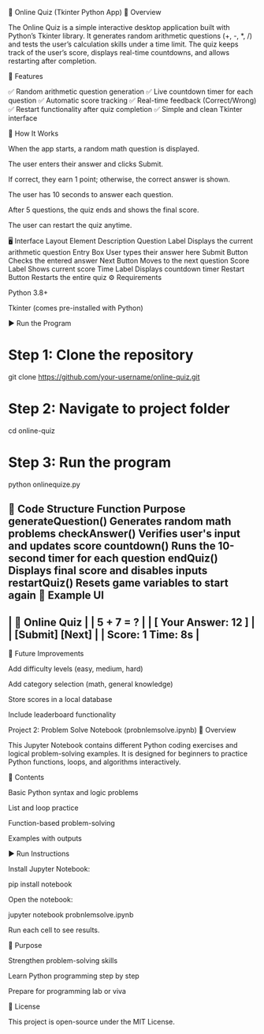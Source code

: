 🧮 Online Quiz (Tkinter Python App)
📘 Overview

The Online Quiz is a simple interactive desktop application built with Python’s Tkinter library.
It generates random arithmetic questions (+, -, *, /) and tests the user’s calculation skills under a time limit.
The quiz keeps track of the user’s score, displays real-time countdowns, and allows restarting after completion.

🎯 Features

✅ Random arithmetic question generation
✅ Live countdown timer for each question
✅ Automatic score tracking
✅ Real-time feedback (Correct/Wrong)
✅ Restart functionality after quiz completion
✅ Simple and clean Tkinter interface

🧩 How It Works

When the app starts, a random math question is displayed.

The user enters their answer and clicks Submit.

If correct, they earn 1 point; otherwise, the correct answer is shown.

The user has 10 seconds to answer each question.

After 5 questions, the quiz ends and shows the final score.

The user can restart the quiz anytime.

🖥️ Interface Layout
Element	Description
Question Label	Displays the current arithmetic question
Entry Box	User types their answer here
Submit Button	Checks the entered answer
Next Button	Moves to the next question
Score Label	Shows current score
Time Label	Displays countdown timer
Restart Button	Restarts the entire quiz
⚙️ Requirements

Python 3.8+

Tkinter (comes pre-installed with Python)

▶️ Run the Program
# Step 1: Clone the repository
git clone https://github.com/your-username/online-quiz.git

# Step 2: Navigate to project folder
cd online-quiz

# Step 3: Run the program
python onlinequize.py

🧠 Code Structure
Function	Purpose
generateQuestion()	Generates random math problems
checkAnswer()	Verifies user's input and updates score
countdown()	Runs the 10-second timer for each question
endQuiz()	Displays final score and disables inputs
restartQuiz()	Resets game variables to start again
📸 Example UI
------------------------------
|      🧮 Online Quiz        |
|  5 + 7 = ?                 |
|  [ Your Answer:  12 ]      |
|  [Submit]   [Next]         |
|  Score: 1   Time: 8s       |
------------------------------

🏁 Future Improvements

Add difficulty levels (easy, medium, hard)

Add category selection (math, general knowledge)

Store scores in a local database

Include leaderboard functionality

Project 2: Problem Solve Notebook (probnlemsolve.ipynb)
🧠 Overview

This Jupyter Notebook contains different Python coding exercises and logical problem-solving examples.
It is designed for beginners to practice Python functions, loops, and algorithms interactively.

🧰 Contents

Basic Python syntax and logic problems

List and loop practice

Function-based problem-solving

Examples with outputs

▶️ Run Instructions

Install Jupyter Notebook:

pip install notebook


Open the notebook:

jupyter notebook probnlemsolve.ipynb


Run each cell to see results.

🎯 Purpose

Strengthen problem-solving skills

Learn Python programming step by step

Prepare for programming lab or viva

📜 License

This project is open-source under the MIT License.

